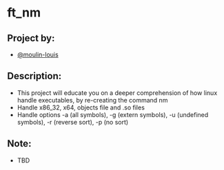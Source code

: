 # ft_nm
## Project by:
- [@moulin-louis](https://github.com/moulin-louis)
## Description: 
- This project will educate you on a deeper comprehension of how linux handle executables, by re-creating the command nm
- Handle x86_32, x64, objects file and .so files
- Handle options -a (all symbols), -g (extern symbols), -u (undefined symbols), -r (reverse sort), -p (no sort)
## Note:
- TBD
